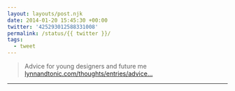 ```yaml
---
layout: layouts/post.njk
date: 2014-01-20 15:45:30 +00:00
twitter: '425293012588331008'
permalink: /status/{{ twitter }}/
tags: 
  - tweet
---
```


> Advice for young designers and future me [lynnandtonic.com/thoughts/entries/advice…](https://lynnandtonic.com/thoughts/entries/advice-for-young-designers-and-future-me)

---
